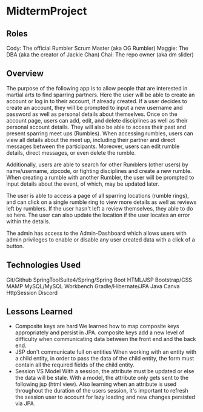 # MidtermProject

## Roles
Cody: The official Rumbler Scrum Master (aka OG Rumbler)
Maggie: The DBA (aka the creator of Jackie Chan)
Chai: The repo owner (aka dm slider)

## Overview
The purpose of the following app is to allow people that are interested in martial arts to find sparring partners. Here the user will be able to create an account or log in to their account, if already created. If a user decides to create an account, they will be prompted to input a new username and password as well as personal details about themselves. Once on the account page, users can add, edit, and delete disciplines as well as their personal account details. They will also be able to access their past and present sparring meet ups (Rumbles). When accessing rumbles, users can view all details about the meet up, including their partner and direct messages between the participants. Moreover, users can edit rumble details, direct messages, or even delete the rumble. 
	
Additionally, users are able to search for other Rumblers (other users) by name/username, zipcode, or  fighting disciplines and create a new rumble. When creating a rumble with another Rumbler, the user will be prompted to input details about the event, of which, may be updated later. 

The user is able to access a page of all sparring locations (rumble rings), and can click on a single rumble ring to view more details as well as reviews left by rumblers. If the user hasn't left a review themselves, they able to do so here. The user can also update the location if the user locates an error within the details.

The admin has access to the Admin-Dashboard which allows users with admin privileges to enable or disable any user created data with a click of a button.

## Technologies Used
Git/Github
SpringToolSuite4/Spring/Spring Boot
HTML/JSP
Bootstrap/CSS
MAMP
MySQL/MySQL Workbench
Gradle/Hibernate/JPA
Java
Canva
HttpSession
Discord

## Lessons Learned
- Composite keys are hard
We learned how to map composite keys appropriately and persist in JPA. composite keys add a new level of difficulty when communicating data between the front end and the back end.
- JSP don't communicate full on entities
When working with an entity with a child entity, in order to pass the data of the child entity, the form must contain all the required fields of the child entity.
- Session VS Model
With a session, the attribute must be updated or else the data will be stale. With a model, the attribute only gets sent to the following jsp (html view). Also learning when an attribute is used throughout the duration of the users session, it's important to refresh the session user to account for lazy loading and new changes persisted via JPA.
